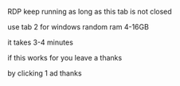RDP keep running as long as this tab is not closed

use tab 2 for windows random ram 4-16GB

it takes 3-4 minutes

if this works for you leave a thanks

by clicking 1 ad thanks
